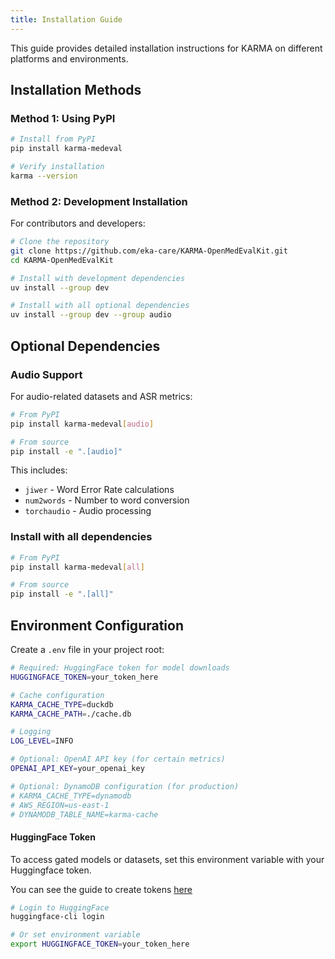 ```yaml
---
title: Installation Guide
---
```


This guide provides detailed installation instructions for KARMA on different platforms and environments.

## Installation Methods

### Method 1: Using PyPI

```bash
# Install from PyPI
pip install karma-medeval

# Verify installation
karma --version
```

### Method 2: Development Installation

For contributors and developers:

```bash
# Clone the repository
git clone https://github.com/eka-care/KARMA-OpenMedEvalKit.git
cd KARMA-OpenMedEvalKit

# Install with development dependencies
uv install --group dev

# Install with all optional dependencies
uv install --group dev --group audio
```

## Optional Dependencies

### Audio Support

For audio-related datasets and ASR metrics:

```bash
# From PyPI
pip install karma-medeval[audio]

# From source
pip install -e ".[audio]"
```

This includes:
- `jiwer` - Word Error Rate calculations
- `num2words` - Number to word conversion
- `torchaudio` - Audio processing

### Install with all dependencies
```bash
# From PyPI
pip install karma-medeval[all]

# From source
pip install -e ".[all]"
```

## Environment Configuration

Create a `.env` file in your project root:

```bash
# Required: HuggingFace token for model downloads
HUGGINGFACE_TOKEN=your_token_here

# Cache configuration
KARMA_CACHE_TYPE=duckdb
KARMA_CACHE_PATH=./cache.db

# Logging
LOG_LEVEL=INFO

# Optional: OpenAI API key (for certain metrics)
OPENAI_API_KEY=your_openai_key

# Optional: DynamoDB configuration (for production)
# KARMA_CACHE_TYPE=dynamodb
# AWS_REGION=us-east-1
# DYNAMODB_TABLE_NAME=karma-cache
```

#### HuggingFace Token
To access gated models or datasets, set this environment variable with your Huggingface token.

You can see the guide to create tokens [here](https://huggingface.co/docs/hub/en/security-tokens)
```bash
# Login to HuggingFace
huggingface-cli login

# Or set environment variable
export HUGGINGFACE_TOKEN=your_token_here
```
